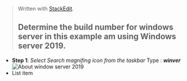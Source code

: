 


> Written with [StackEdit](https://stackedit.io/).
> ## Determine the build number for windows server in this example am using Windows server 2019.
> 

 - **Step 1**: *Select Search magnifing icon from the taskbar*
		  Type : ***winver***
		   ![About window server 2019
		   ](/home/bankai/Documents/cmd_winver.png)
 - List item

<!--stackedit_data:
eyJoaXN0b3J5IjpbMTk2MDg4NDA5MCwtMjAzNTEwNTI3Nl19
-->